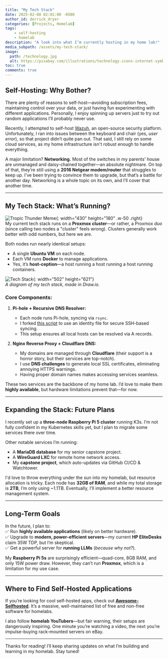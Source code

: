 ```yaml
---
title: "My Tech Stack"
date: 2025-02-08 02:01:00 -0500
author_id: derrick_dryer
categories: [Projects, Homelab]
tags:
    - self-hosting
    - homelab
description: "A look into what I’m currently hosting in my home lab!"
media_subpath: /assets/my-tech-stack/
image:
  path: /technology.jpg
  alt: https://pixabay.com/illustrations/technology-icons-internet-symbol-3406895/
toc: true
comments: true
---
```


## Self-Hosting: Why Bother?

There are plenty of reasons to self-host—avoiding subscription fees, maintaining control over your data, or just having fun experimenting with different applications. Personally, I enjoy spinning up servers just to try out random applications I’ll probably never use.  

Recently, I attempted to self-host [Wazuh](https://wazuh.com/), an open-source security platform. Unfortunately, I ran into issues between the keyboard and chair (yes, *user error*), so that project didn’t quite pan out. That said, I still rely on some cloud services, as my home infrastructure isn't robust enough to handle everything.  

A major limitation? **Networking.** Most of the switches in my parents’ house are unmanaged and daisy-chained together—an absolute nightmare. On top of that, they’re still using a **2016 Netgear modem/router** that struggles to keep up. I’ve been trying to convince them to upgrade, but that’s a battle for another day. Networking is a whole topic on its own, and I’ll cover that another time.

---

## My Tech Stack: What’s Running?

![Tropic Thunder Meme](/im-a-dude.gif){: width="430" height="180" .w-50 .right}  
My current tech stack runs on a **Proxmox cluster**—or rather, a Proxmox *duo* (since calling two nodes a "cluster" feels wrong). Clusters generally work better with odd numbers, but here we are.  

Both nodes run nearly identical setups:
- A single **Ubuntu VM** on each node.
- Each VM runs **Docker** to manage applications.
- Yes, it’s **host-ception**—a host running a host running a host running containers.

![Tech Stack](/tech-stack.png){: width="502" height="621"}  
_A diagram of my tech stack, made in Draw.io._

### Core Components:
1. **Pi-hole + Recursive DNS Resolver:**  
   - Each node runs Pi-hole, syncing via `rsync`.  
   - I forked [this script](https://github.com/derrickdryer/pihole-rsync-keyfile) to use an identity file for secure SSH-based syncing.  
   - This setup ensures all local hosts can be resolved via A records.

2. **Nginx Reverse Proxy + Cloudflare DNS:**  
   - My domains are managed through **Cloudflare** (their support is a horror story, but their services are top-notch).  
   - I use **DNS challenges** to generate local SSL certificates, eliminating annoying HTTPS warnings.  
   - Having proper domain names makes accessing services seamless.

These two services are the backbone of my home lab. I’d love to make them **highly available**, but hardware limitations prevent that—for now.

---

## Expanding the Stack: Future Plans

I recently set up a **three-node Raspberry Pi 5 cluster** running K3s. I’m not fully confident in my Kubernetes skills yet, but I plan to migrate some services there over time.  

Other notable services I’m running:  
- A **MariaDB database** for my senior capstone project.  
- A **WireGuard LXC** for remote home network access.  
- My **capstone project**, which auto-updates via GitHub CI/CD & Watchtower.

I'd love to throw everything under the sun into my homelab, but resource allocation is tricky. Each node has **32GB of RAM**, and while my total storage is **2TB**, I’m only using ~1.1TB. Eventually, I’ll implement a better resource management system.

---

## Long-Term Goals

In the future, I plan to:  
✅ Run **highly available applications** (likely on better hardware).  
✅ Upgrade to **modern, power-efficient servers**—my current **HP EliteDesks** claim 35W TDP, but I’m skeptical.  
✅ Get a powerful server for **running LLMs** (*because why not?*).  

My **Raspberry Pi 5s** are surprisingly efficient—quad-core, 8GB RAM, and only 15W power draw. However, they can’t run **Proxmox**, which is a limitation for my use case.

---

## Where to Find Self-Hosted Applications

If you’re looking for cool self-hosted apps, check out **[Awesome-Selfhosted](https://awesome-selfhosted.net/)**. It’s a massive, well-maintained list of free and non-free software for homelabs.  

I also follow **homelab YouTubers**—but fair warning, their setups are dangerously inspiring. One minute you’re watching a video, the next you’re impulse-buying rack-mounted servers on eBay.

---

Thanks for reading! I’ll keep sharing updates on what I’m building and learning in my homelab. Stay tuned!
